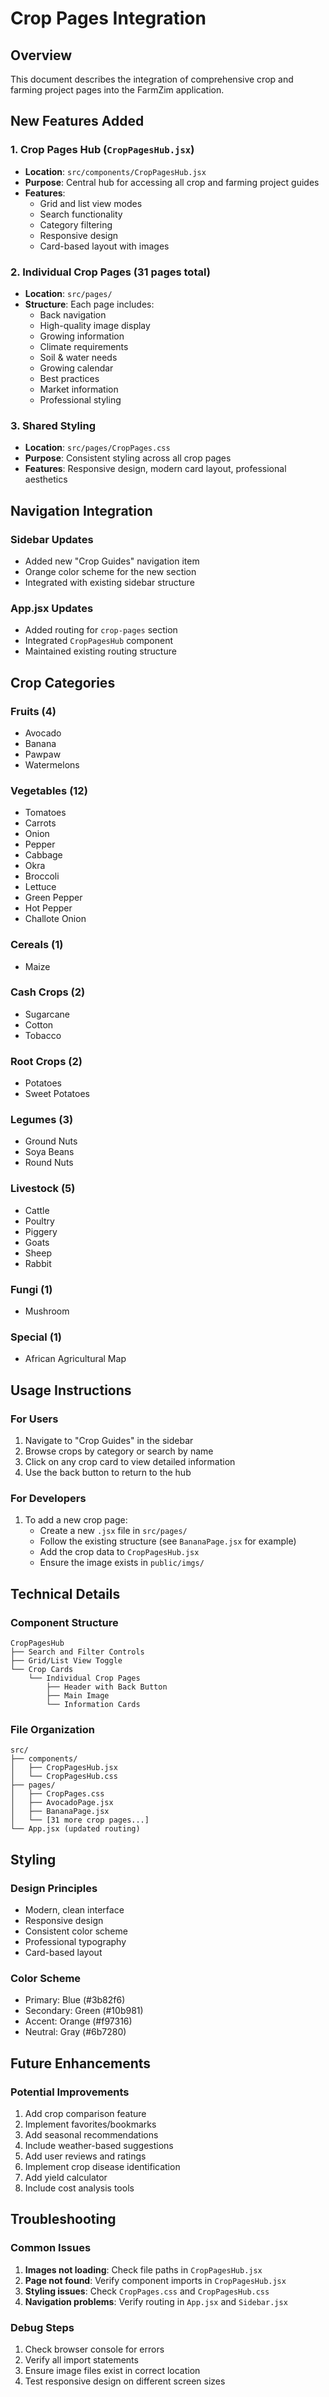 # Crop Pages Integration

## Overview
This document describes the integration of comprehensive crop and farming project pages into the FarmZim application.

## New Features Added

### 1. Crop Pages Hub (`CropPagesHub.jsx`)
- **Location**: `src/components/CropPagesHub.jsx`
- **Purpose**: Central hub for accessing all crop and farming project guides
- **Features**:
  - Grid and list view modes
  - Search functionality
  - Category filtering
  - Responsive design
  - Card-based layout with images

### 2. Individual Crop Pages (31 pages total)
- **Location**: `src/pages/`
- **Structure**: Each page includes:
  - Back navigation
  - High-quality image display
  - Growing information
  - Climate requirements
  - Soil & water needs
  - Growing calendar
  - Best practices
  - Market information
  - Professional styling

### 3. Shared Styling
- **Location**: `src/pages/CropPages.css`
- **Purpose**: Consistent styling across all crop pages
- **Features**: Responsive design, modern card layout, professional aesthetics

## Navigation Integration

### Sidebar Updates
- Added new "Crop Guides" navigation item
- Orange color scheme for the new section
- Integrated with existing sidebar structure

### App.jsx Updates
- Added routing for `crop-pages` section
- Integrated `CropPagesHub` component
- Maintained existing routing structure

## Crop Categories

### Fruits (4)
- Avocado
- Banana
- Pawpaw
- Watermelons

### Vegetables (12)
- Tomatoes
- Carrots
- Onion
- Pepper
- Cabbage
- Okra
- Broccoli
- Lettuce
- Green Pepper
- Hot Pepper
- Challote Onion

### Cereals (1)
- Maize

### Cash Crops (2)
- Sugarcane
- Cotton
- Tobacco

### Root Crops (2)
- Potatoes
- Sweet Potatoes

### Legumes (3)
- Ground Nuts
- Soya Beans
- Round Nuts

### Livestock (5)
- Cattle
- Poultry
- Piggery
- Goats
- Sheep
- Rabbit

### Fungi (1)
- Mushroom

### Special (1)
- African Agricultural Map

## Usage Instructions

### For Users
1. Navigate to "Crop Guides" in the sidebar
2. Browse crops by category or search by name
3. Click on any crop card to view detailed information
4. Use the back button to return to the hub

### For Developers
1. To add a new crop page:
   - Create a new `.jsx` file in `src/pages/`
   - Follow the existing structure (see `BananaPage.jsx` for example)
   - Add the crop data to `CropPagesHub.jsx`
   - Ensure the image exists in `public/imgs/`

## Technical Details

### Component Structure
```
CropPagesHub
├── Search and Filter Controls
├── Grid/List View Toggle
└── Crop Cards
    └── Individual Crop Pages
        ├── Header with Back Button
        ├── Main Image
        └── Information Cards
```

### File Organization
```
src/
├── components/
│   ├── CropPagesHub.jsx
│   └── CropPagesHub.css
├── pages/
│   ├── CropPages.css
│   ├── AvocadoPage.jsx
│   ├── BananaPage.jsx
│   └── [31 more crop pages...]
└── App.jsx (updated routing)
```

## Styling

### Design Principles
- Modern, clean interface
- Responsive design
- Consistent color scheme
- Professional typography
- Card-based layout

### Color Scheme
- Primary: Blue (#3b82f6)
- Secondary: Green (#10b981)
- Accent: Orange (#f97316)
- Neutral: Gray (#6b7280)

## Future Enhancements

### Potential Improvements
1. Add crop comparison feature
2. Implement favorites/bookmarks
3. Add seasonal recommendations
4. Include weather-based suggestions
5. Add user reviews and ratings
6. Implement crop disease identification
7. Add yield calculator
8. Include cost analysis tools

## Troubleshooting

### Common Issues
1. **Images not loading**: Check file paths in `CropPagesHub.jsx`
2. **Page not found**: Verify component imports in `CropPagesHub.jsx`
3. **Styling issues**: Check `CropPages.css` and `CropPagesHub.css`
4. **Navigation problems**: Verify routing in `App.jsx` and `Sidebar.jsx`

### Debug Steps
1. Check browser console for errors
2. Verify all import statements
3. Ensure image files exist in correct location
4. Test responsive design on different screen sizes
